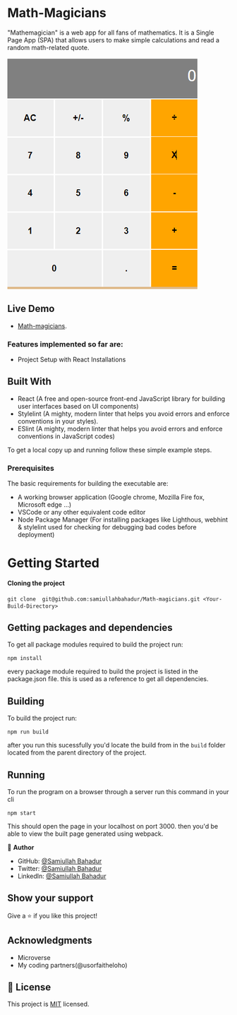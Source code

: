 # Math-Magicians

"Mathemagician" is a web app for all fans of mathematics. It is a Single Page App (SPA) that allows users to make simple calculations and read a random math-related quote.

![screenshot](./Images/Screen-shoot-3.PNG)

## Live Demo

- [Math-magicians](https://calculator-math-magician.netlify.app/).


### Features implemented so far are:

- Project Setup with React Installations

## Built With

- React (A free and open-source front-end JavaScript library for building user interfaces based on UI components)
- Stylelint (A mighty, modern linter that helps you avoid errors and enforce conventions in your styles).
- ESlint (A mighty, modern linter that helps you avoid errors and enforce conventions in JavaScript codes)

To get a local copy up and running follow these simple example steps.

### Prerequisites

The basic requirements for building the executable are:

- A working browser application (Google chrome, Mozilla Fire fox, Microsoft edge ...)
- VSCode or any other equivalent code editor
- Node Package Manager (For installing packages like Lighthous, webhint & stylelint used for checking for debugging bad codes before deployment)

# Getting Started

#### Cloning the project

```
git clone  git@github.com:samiullahbahadur/Math-magicians.git <Your-Build-Directory>
```

## Getting packages and dependencies

To get all package modules required to build the project run:

```
npm install
```

every package module required to build the project is listed in the package.json file. this is used as a reference to get all dependencies.

## Building

To build the project run:

```
npm run build
```

after you run this sucessfully you'd locate the build from in the `build` folder located from the parent directory of the project.

## Running

To run the program on a browser through a server run this command in your cli

```
npm start
```

This should open the page in your localhost on port 3000. then you'd be able to view the built page generated using webpack.


👤 **Author**

- GitHub: [@Samiullah Bahadur](https://github.com/samiullahbahadur)
- Twitter: [@Samiullah Bahadur](https://twitter.com/Samiull88496331)
- LinkedIn: [@Samiullah Bahadur](https://www.linkedin.com/in/samiullah-bahadur-a1b053149/)

## Show your support

Give a ⭐️ if you like this project!

## Acknowledgments

- Microverse
- My coding partners(@usorfaitheloho)

## 📝 License

This project is [MIT](./MIT.md) licensed.
